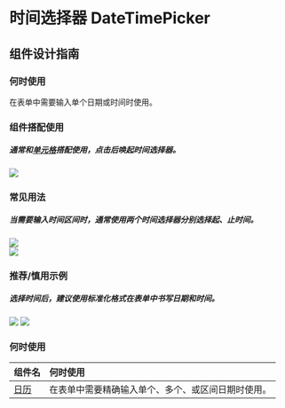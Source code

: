 # 时间选择器 DateTimePicker

## 组件设计指南

### 何时使用

在表单中需要输入单个日期或时间时使用。

### 组件搭配使用

##### 通常和[单元格](./Cell)搭配使用，点击后唤起时间选择器。

 <div class="item">
   <img src="https://oteam-tdesign-1258344706.cos.ap-guangzhou.myqcloud.com/site/design/mobile-guide/DateTimePicker%201.png" />
 </div>

### 常见用法

##### 当需要输入时间区间时，通常使用两个时间选择器分别选择起、止时间。

 <div class="item">
    <img src="https://oteam-tdesign-1258344706.cos.ap-guangzhou.myqcloud.com/site/design/mobile-guide/DateTimePicker%202-1.png" />
 </div>

 <div class="item">
    <img src="https://oteam-tdesign-1258344706.cos.ap-guangzhou.myqcloud.com/site/design/mobile-guide/DateTimePicker%202-2.png" />
 </div> 

### 推荐/慎用示例

##### 选择时间后，建议使用标准化格式在表单中书写日期和时间。

<div class="legend">
  <div class="item">
    <img src="https://oteam-tdesign-1258344706.cos.ap-guangzhou.myqcloud.com/site/design/mobile-guide/DateTimePicker%203.png" />
    <img class="tag" src="https://oteam-tdesign-1258344706.cos.ap-guangzhou.myqcloud.com/site/doc/good.png" />
  </div>
</div>


### 何时使用
| 组件名 | 何时使用                             |
| :----- | :----------------------------------- |
| [日历](./Calendar) |在表单中需要精确输入单个、多个、或区间日期时使用。|
